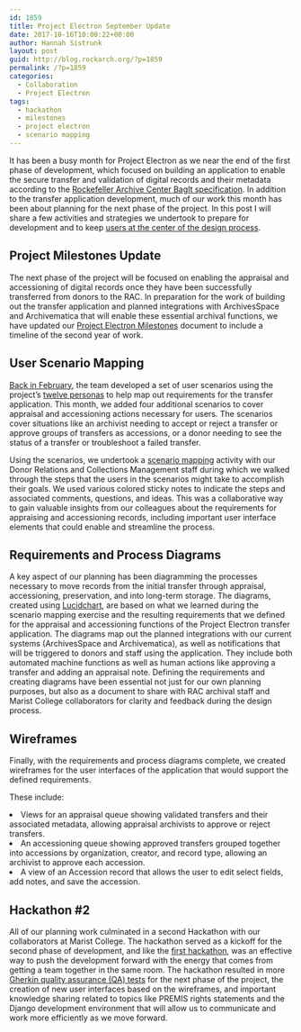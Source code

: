 ```yaml
---
id: 1859
title: Project Electron September Update
date: 2017-10-16T10:00:22+00:00
author: Hannah Sistrunk
layout: post
guid: http://blog.rockarch.org/?p=1859
permalink: /?p=1859
categories:
  - Collaboration
  - Project Electron
tags:
  - hackathon
  - milestones
  - project electron
  - scenario mapping
---
```

<span style="font-weight: 400;">It has been a busy month for Project Electron as we near the end of the first phase of development, which focused on building an application to enable the secure transfer and validation of digital records and their metadata according to the</span> [<span style="font-weight: 400;">Rockefeller Archive Center BagIt specification</span>](https://github.com/RockefellerArchiveCenter/project_electron/blob/master/transfer/bagit-specification.md)<span style="font-weight: 400;">. In addition to the transfer application development, m</span><span style="font-weight: 400;">uch of our work this month has been about planning for the next phase of the project. In this post I will share a few activities and strategies we undertook to prepare for development and to keep </span>[<span style="font-weight: 400;">users at the center of the design process</span>](http://projectelectron.rockarch.org/)<span style="font-weight: 400;">.<!--more--></span>

## **Project Milestones Update**

<span style="font-weight: 400;">The next phase of the project will be focused on enabling the appraisal and accessioning of digital records once they have been successfully transferred from donors to the RAC. In preparation for the work of building out the transfer application and planned integrations with ArchivesSpace and Archivematica that will enable these essential archival functions, we have updated our </span>[<span style="font-weight: 400;">Project Electron Milestones</span>](https://github.com/RockefellerArchiveCenter/project_electron/blob/master/docs/Milestones.md) <span style="font-weight: 400;">document to include a timeline of the second year of work.</span>

## **User Scenario Mapping**

[<span style="font-weight: 400;">Back in February</span>](http://blog.rockarch.org/?p=1700)<span style="font-weight: 400;">, the team developed a set of user scenarios using the project’s </span>[<span style="font-weight: 400;">twelve personas</span>](https://github.com/RockefellerArchiveCenter/project_electron/tree/master/personas) <span style="font-weight: 400;">to help map out requirements for the transfer application. This month, we added four additional scenarios to cover appraisal and accessioning actions necessary for users. The scenarios cover situations like an archivist needing to accept or reject a transfer or approve groups of transfers as accessions, or a donor needing to see the status of a transfer or troubleshoot a failed transfer.</span>

<span style="font-weight: 400;">Using the scenarios, we undertook a </span>[<span style="font-weight: 400;">scenario mapping</span>](http://www.uxforthemasses.com/scenario-mapping/) <span style="font-weight: 400;">activity with our Donor Relations and Collections Management staff during which we walked through the steps that the users in the scenarios might take to accomplish their goals. We used various colored sticky notes to indicate the steps and associated comments, questions, and ideas. This was a collaborative way to gain valuable insights from our colleagues about the requirements for appraising and accessioning records, including important user interface elements that could enable and streamline the process.</span>

## **Requirements and Process Diagrams**

<span style="font-weight: 400;">A key aspect of our planning has been diagramming the processes necessary to move records from the initial transfer through appraisal, accessioning, preservation, and into long-term storage. The diagrams, created using </span>[<span style="font-weight: 400;">Lucidchart</span>](https://www.lucidchart.com/)<span style="font-weight: 400;">, are based on what we learned during the scenario mapping exercise and the resulting requirements that we defined for the appraisal and accessioning functions of the Project Electron transfer application. The diagrams map out the planned integrations with our current systems (ArchivesSpace and Archivematica), as well as notifications that will be triggered to donors and staff using the application. They include both automated machine functions as well as human actions like approving a transfer and adding an appraisal note. Defining the requirements and creating diagrams have been essential not just for our own planning purposes, but also as a document to share with RAC archival staff and Marist College collaborators for clarity and feedback during the design process. </span>

## **Wireframes**

<span style="font-weight: 400;">Finally, with the requirements and process diagrams complete, we created wireframes for the user interfaces of the application that would support the defined requirements. </span>

<span style="font-weight: 400;">These include: </span>

<li style="font-weight: 400;">
  <span style="font-weight: 400;">Views for an appraisal queue showing validated transfers and their associated metadata, allowing appraisal archivists to approve or reject transfers. </span>
</li>
<li style="font-weight: 400;">
  <span style="font-weight: 400;">An accessioning queue showing approved transfers grouped together into accessions by organization, creator, and record type, allowing an archivist to approve each accession.</span>
</li>
<li style="font-weight: 400;">
  <span style="font-weight: 400;">A view of an Accession record that allows the user to edit select fields, add notes, and save the accession.</span>
</li>

## **Hackathon #2**

<span style="font-weight: 400;">All of our planning work culminated in a second Hackathon with our collaborators at Marist College. The hackathon served as a kickoff for the second phase of development, and like the </span>[<span style="font-weight: 400;">first hackathon</span>](http://blog.rockarch.org/?p=1815)<span style="font-weight: 400;">, was an effective way to push the development forward with the energy that comes from getting a team together in the same room. The hackathon resulted in more </span>[<span style="font-weight: 400;">Gherkin quality assurance (QA) tests</span>](http://blog.rockarch.org/?p=1815) <span style="font-weight: 400;">for the next phase of the project, the creation of new user interfaces based on the wireframes, and important knowledge sharing related to topics like PREMIS rights statements and the Django development environment that will allow us to communicate and work more efficiently as we move forward.</span>